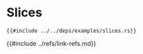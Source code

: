 # Slices

```rust,editable
{{#include ../../deps/examples/slices.rs}}
```

{{#include ../refs/link-refs.md}}
